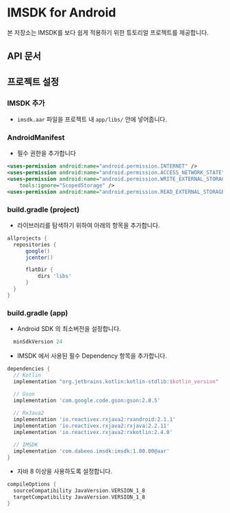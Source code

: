 # IMSDK for Android

본 저장소는 IMSDK를 보다 쉽게 적용하기 위한 튜토리얼 프로젝트를 제공합니다.

## API 문서

## 프로젝트 설정

### IMSDK 추가
- ``` imsdk.aar ``` 파일을 프로젝트 내 ``` app/libs/ ``` 안에 넣어줍니다.

### AndroidManifest
- 필수 권한을 추가합니다

```xml
<uses-permission android:name="android.permission.INTERNET" />
<uses-permission android:name="android.permission.ACCESS_NETWORK_STATE" />
<uses-permission android:name="android.permission.WRITE_EXTERNAL_STORAGE"
    tools:ignore="ScopedStorage" />
<uses-permission android:name="android.permission.READ_EXTERNAL_STORAGE" />
```

### build.gradle (project)
- 라이브러리를 탐색하기 위하여 아래의 항목을 추가합니다.

```gradle
allprojects {
  repositories {
      google()
      jcenter()

      flatDir {
          dirs 'libs'
      }
  }
}
```


### build.gradle (app)

- Android SDK 의 최소버전을 설정합니다.

```gradle
  minSdkVersion 24
```
- IMSDK 에서 사용된 필수 Dependency 항목을 추가합니다.

```gradle
dependencies {
  // Kotlin
  implementation "org.jetbrains.kotlin:kotlin-stdlib:$kotlin_version"

  // Gson
  implementation 'com.google.code.gson:gson:2.8.5'
  
  // RxJava2
  implementation 'io.reactivex.rxjava2:rxandroid:2.1.1'
  implementation 'io.reactivex.rxjava2:rxjava:2.2.11'
  implementation 'io.reactivex.rxjava2:rxkotlin:2.4.0'

  // IMSDK
  implementation 'com.dabeeo.imsdk:imsdk:1.00.00@aar'
}
```
- 자바 8 이상을 사용하도록 설정합니다.

```gradle
compileOptions {
  sourceCompatibility JavaVersion.VERSION_1_8
  targetCompatibility JavaVersion.VERSION_1_8
}
```
